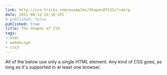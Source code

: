 ```yaml
---
link: http://css-tricks.com/examples/ShapesOfCSS/?=derp
date: 2011-08-12 15:16 UTC
# published: false
published: true
title: The Shapes of CSS
tags:
- html
- webdesign
- css3
---
```


All of the below use only a single HTML element. Any kind of CSS goes, as long as it's supported in at least one browser.
